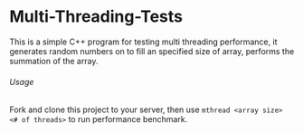 # Multi-Threading-Tests
This is a simple C++ program for testing multi threading performance, it generates random numbers on to fill an specified size of array, performs the summation of the array.
###### Usage
Fork and clone this project to your server, then use `mthread <array size> <# of threads>` to run performance benchmark.
